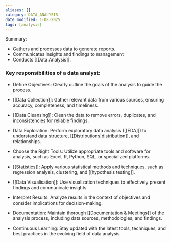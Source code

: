 ```yaml
---
aliases: []
category: DATA_ANALYSIS
date modified: 1-08-2025
tags: [analysis]
---
```

Summary:
- Gathers and processes data to generate reports.
- Communicates insights and findings to management
- Conducts [[Data Analysis]].

### Key responsibilities of a data analyst:

- Define Objectives: Clearly outline the goals of the analysis to guide the process.
  
- [[Data Collection]]: Gather relevant data from various sources, ensuring accuracy, completeness, and timeliness.
  
- [[Data Cleansing]]: Clean the data to remove errors, duplicates, and inconsistencies for reliable findings.
  
- Data Exploration: Perform exploratory data analysis ([[EDA]]) to understand data structure, [[Distributions|distribution]], and relationships.
  
- Choose the Right Tools: Utilize appropriate tools and software for analysis, such as Excel, R, Python, SQL, or specialized platforms.
  
- [[Statistics]]: Apply various statistical methods and techniques, such as regression analysis, clustering, and [[hypothesis testing]].
  
- [[Data Visualisation]]: Use visualization techniques to effectively present findings and communicate insights.
  
- Interpret Results: Analyze results in the context of objectives and consider implications for decision-making.
  
- Documentation: Maintain thorough [[Documentation & Meetings]] of the analysis process, including data sources, methodologies, and findings.
  
- Continuous Learning: Stay updated with the latest tools, techniques, and best practices in the evolving field of data analysis.